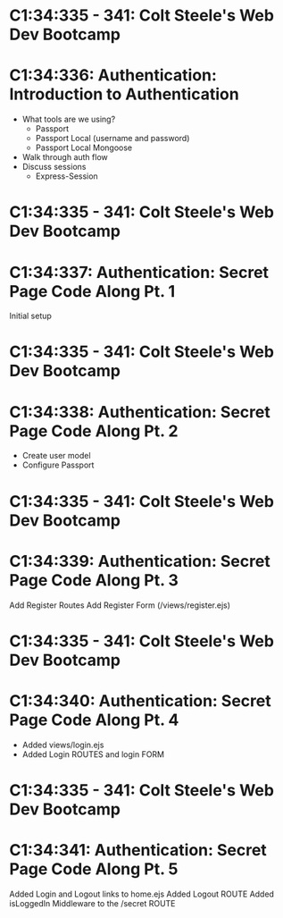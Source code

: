 # C1:34:335 - 341: Colt Steele's Web Dev Bootcamp
# C1:34:336: Authentication: Introduction to Authentication
   - What tools are we using?
      - Passport
      - Passport Local (username and password)
      - Passport Local Mongoose
   - Walk through auth flow
   - Discuss sessions
      - Express-Session

# C1:34:335 - 341: Colt Steele's Web Dev Bootcamp
# C1:34:337: Authentication: Secret Page Code Along Pt. 1
   Initial setup

# C1:34:335 - 341: Colt Steele's Web Dev Bootcamp
# C1:34:338: Authentication: Secret Page Code Along Pt. 2
   - Create user model
   - Configure Passport

# C1:34:335 - 341: Colt Steele's Web Dev Bootcamp
# C1:34:339: Authentication: Secret Page Code Along Pt. 3
   Add Register Routes
   Add Register Form (/views/register.ejs)

# C1:34:335 - 341: Colt Steele's Web Dev Bootcamp
# C1:34:340: Authentication: Secret Page Code Along Pt. 4
   - Added views/login.ejs
   - Added Login ROUTES and login FORM

# C1:34:335 - 341: Colt Steele's Web Dev Bootcamp
# C1:34:341: Authentication: Secret Page Code Along Pt. 5
   Added Login and Logout links to home.ejs
   Added Logout ROUTE
   Added isLoggedIn Middleware to the /secret ROUTE